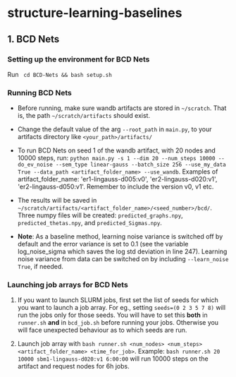 # structure-learning-baselines

## 1. BCD Nets
### Setting up the environment for BCD Nets 
Run ` cd BCD-Nets && bash setup.sh`

### Running BCD Nets

- Before running, make sure wandb artifacts are stored in `~/scratch`. That is, the path `~/scratch/artifacts` should exist.

- Change the default value of the arg `--root_path` in `main.py`, to your artifacts directory like `<your_path>/artifacts/`

- To run BCD Nets on seed 1 of the wandb artifact, with 20 nodes and 10000 steps, run: `python main.py -s 1 --dim 20 --num_steps 10000 --do_ev_noise --sem_type linear-gauss --batch_size 256 --use_my_data True --data_path <artifact_folder_name> --use_wandb`. Examples of artifact_folder_name: 'er1-lingauss-d005:v0', 'er2-lingauss-d020:v1', 'er2-lingauss-d050:v1'. Remember to include the version v0, v1 etc.

- The results will be saved in `~/scratch/artifacts/<artifact_folder_name>/<seed_number>/bcd/`. Three numpy files will be created: `predicted_graphs.npy`, `predicted_thetas.npy`, and `predicted_Sigmas.npy`.

- <b>Note</b>: As a baseline method, learning noise variance is switched off by default and the error variance is set to 0.1 (see the variable log_noise_sigma which saves the log std deviation in line 247). Learning noise variance from data can be switched on by including `--learn_noise True`, if needed.

### Launching job arrays for BCD Nets
1. If you want to launch SLURM jobs, first set the list of seeds for which you want to launch a job array.
For eg., setting `seeds=(0 2 3 5 7 8)` will run the jobs only for those seeds. You will have to set this <b>both</b> in `runner.sh` <b>and</b> in `bcd_job.sh` before running your jobs. Otherwise you will face unexpected behaviour as to which seeds are run. 

2. Launch job array with `bash runner.sh <num_nodes> <num_steps> <artifact_folder_name> <time_for_job>`. Example: `bash runner.sh 20 10000 sbm1-lingauss-d020:v1 6:00:00` will run 10000 steps on the artifact and request nodes for 6h jobs.

